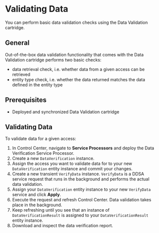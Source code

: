 # Validating Data

You can perform basic data validation checks using the Data Validation cartridge.

## General

Out-of-the-box data validation functionality that comes with the Data Validation cartridge performs two basic checks:

* data retrieval check, i.e. whether data from a given access can be retrieved
* entity type check, i.e. whether the data returned matches the data defined in the entity type

## Prerequisites

* Deployed and synchronized Data Validation cartridge

## Validating Data

To validate data for a given access:

1. In Control Center, navigate to **Service Processors** and deploy the Data Verification Service Processor.
2. Create a new `DataVerification` instance.
3. Assign the access you want to validate data for to your new `DataVerification` entity instance and commit your changes.
4. Create a new transient `VerifyData` instance. `VerifyData` is a DDSA service request that runs in the background and performs the actual data validation.
5. Assign your `DataVerification` entity instance to your new `VerifyData` service and click **Apply**.
6. Execute the request and refresh Control Center. Data validation takes place in the background.
7. Keep refreshing until you see that an instance of `DataVerificationResult` is assigned to your `DataVerificationResult` entity instance.
8. Download and inspect the data verification report.
